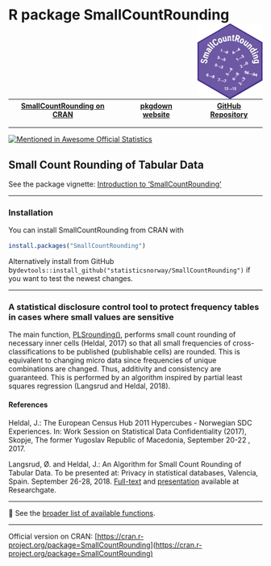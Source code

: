 # R package SmallCountRounding <img src="man/figures/logo.png" align="right" height="150" /> 


| [SmallCountRounding on CRAN](https://cran.r-project.org/package=SmallCountRounding) |  | [pkgdown website](https://statisticsnorway.github.io/ssb-smallcountrounding/) |  | [GitHub Repository](https://github.com/statisticsnorway/ssb-smallcountrounding) |
|----------------------|---|----------------------|---|----------------------|


***


[![Mentioned in Awesome Official Statistics ](https://awesome.re/mentioned-badge.svg)](http://www.awesomeofficialstatistics.org)


## Small Count Rounding of Tabular Data 


See the package vignette: 
[Introduction to ‘SmallCountRounding’](https://cran.r-project.org/web/packages/SmallCountRounding/vignettes/Introduction_to_SmallCountRounding.html)


***


### Installation

You can install SmallCountRounding from CRAN with

```r
install.packages("SmallCountRounding")
```

Alternatively install from GitHub by`devtools::install_github("statisticsnorway/SmallCountRounding")` if you want to test the newest changes.


***


### A statistical disclosure control tool to protect frequency tables in cases where small values are sensitive

The main function, 
[PLSrounding()](https://statisticsnorway.github.io/ssb-smallcountrounding/reference/PLSrounding.html), 
performs small count rounding of necessary inner cells (Heldal, 2017)
so that all small frequencies of cross-classifications to be published (publishable cells) are rounded. This is equivalent to changing micro data since frequencies of unique combinations are changed. Thus, additivity and consistency are guaranteed.
This is performed by an algorithm inspired by partial least squares regression (Langsrud and Heldal, 2018).


#### References

Heldal, J.: The European Census Hub 2011 Hypercubes - Norwegian SDC Experiences. In: Work Session on Statistical Data Confidentiality (2017), Skopje, The former Yugoslav Republic of Macedonia, September 20-22 , 2017.

Langsrud, Ø. and Heldal, J.: An Algorithm for Small Count Rounding of Tabular Data. 
To be presented at: Privacy in statistical databases, Valencia, Spain. September 26-28, 2018.
 [Full-text](https://www.researchgate.net/publication/327768398_An_Algorithm_for_Small_Count_Rounding_of_Tabular_Data)
 and
[presentation](https://www.researchgate.net/publication/327916165_An_Algorithm_for_Small_Count_Rounding_of_Tabular_Data_-_Presentation) 
 available at Researchgate.

*** 

📌 See the [broader list of available functions](https://statisticsnorway.github.io/ssb-smallcountrounding/reference/index.html).

***

 Official version on CRAN: [https://cran.r-project.org/package=SmallCountRounding](https://cran.r-project.org/package=SmallCountRounding)
